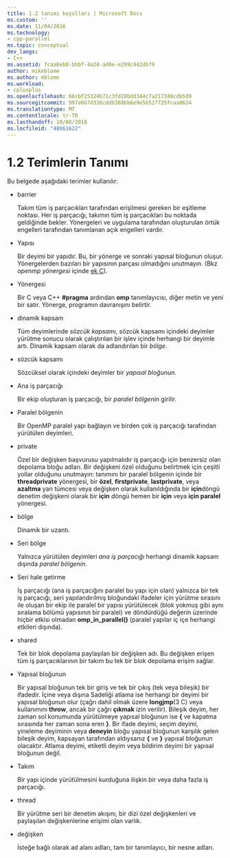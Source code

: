 ```yaml
---
title: 1.2 tanımı koşulları | Microsoft Docs
ms.custom: ''
ms.date: 11/04/2016
ms.technology:
- cpp-parallel
ms.topic: conceptual
dev_langs:
- C++
ms.assetid: fcaa8eb8-bbbf-4a24-ad0e-e299c442db79
author: mikeblome
ms.author: mblome
ms.workload:
- cplusplus
ms.openlocfilehash: 66cbf25324b71c3fd28bdd344c7a217348cdb5d9
ms.sourcegitcommit: 997e6b7d336cddb388bb6e9e56527725fcaa0624
ms.translationtype: MT
ms.contentlocale: tr-TR
ms.lasthandoff: 10/08/2018
ms.locfileid: "48861622"
---
```

# <a name="12-definition-of-terms"></a>1.2 Terimlerin Tanımı

Bu belgede aşağıdaki terimler kullanılır:

- barrier

   Takım tüm iş parçacıkları tarafından erişilmesi gereken bir eşitleme noktası.  Her iş parçacığı, takımın tüm iş parçacıkları bu noktada geldiğinde bekler. Yönergeleri ve uygulama tarafından oluşturulan örtük engelleri tarafından tanımlanan açık engelleri vardır.

- Yapısı

   Bir deyimi bir yapıdır. Bu, bir yönerge ve sonraki yapısal bloğunun oluşur. Yönergelerden bazıları bir yapısının parçası olmadığını unutmayın. (Bkz *openmp yönergesi* içinde [ek C](../../parallel/openmp/c-openmp-c-and-cpp-grammar.md)).

- Yönergesi

   Bir C veya C++ **#pragma** ardından **omp** tanımlayıcısı, diğer metin ve yeni bir satır. Yönerge, programın davranışını belirtir.

- dinamik kapsam

   Tüm deyimlerinde *sözcük kapsamı*, sözcük kapsamı içindeki deyimler yürütme sonucu olarak çalıştırılan bir işlev içinde herhangi bir deyimle artı. Dinamik kapsam olarak da adlandırılan bir *bölge*.

- sözcük kapsamı

   Sözcüksel olarak içindeki deyimler bir *yapısal bloğunun*.

- Ana iş parçacığı

   Bir ekip oluşturan iş parçacığı, bir *paralel bölgenin* girilir.

- Paralel bölgenin

   Bir OpenMP paralel yapı bağlayın ve birden çok iş parçacığı tarafından yürütülen deyimleri.

- private

   Özel bir değişken başvurusu yapılmalıdır iş parçacığı için benzersiz olan depolama bloğu adları. Bir değişkeni özel olduğunu belirtmek için çeşitli yollar olduğunu unutmayın: tanımını bir paralel bölgenin içinde bir **threadprivate** yönergesi, bir **özel**, **firstprivate**, **lastprivate**, veya **azaltma** yan tümcesi veya değişken olarak kullanıldığında bir **için**döngü denetim değişkeni olarak bir **için** döngü hemen bir **için** veya **için paralel** yönergesi.

- bölge

   Dinamik bir uzantı.

- Seri bölge

   Yalnızca yürütülen deyimleri *ana iş parçacığı* herhangi dinamik kapsam dışında *paralel bölgenin*.

- Seri hale getirme

   İş parçacığı (ana iş parçacığını paralel bu yapı için olan) yalnızca bir tek iş parçacığı, seri yapılandırılmış bloğundaki ifadeler için yürütme sırasını ile oluşan bir ekip ile paralel bir yapısı yürütülecek (blok yokmuş gibi aynı sıralama bölümü yapısının bir paralel) ve döndürdüğü değerin üzerinde hiçbir etkisi olmadan **omp_in_parallel()** (paralel yapılar iç içe herhangi etkileri dışında).

- shared

   Tek bir blok depolama paylaşılan bir değişken adı. Bu değişken erişen tüm iş parçacıklarının bir takım bu tek bir blok depolama erişim sağlar.

- Yapısal bloğunun

   Bir yapısal bloğunun tek bir giriş ve tek bir çıkış (tek veya bileşik) bir ifadedir. İçine veya dışına Sadeliği atlama ise herhangi bir deyimi bir yapısal bloğunun olur (çağrı dahil olmak üzere **longjmp**(3 C) veya kullanımını **throw**, ancak bir çağrı **çıkmak** izin verilir). Bileşik deyim, her zaman sol konumunda yürütülmeye yapısal bloğunun ise **{** ve kapatma sırasında her zaman sona eren **}**. Bir ifade deyimi, seçim deyimi, yineleme deyiminin veya **deneyin** bloğu yapısal bloğunun karşılık gelen bileşik deyim, kapsayan tarafından aldıysanız **{** ve **}** yapısal bloğunun olacaktır. Atlama deyimi, etiketli deyim veya bildirim deyimi bir yapısal bloğunun değil.

- Takım

   Bir yapı içinde yürütülmesini kurduğuna ilişkin bir veya daha fazla iş parçacığı.

- thread

   Bir yürütme seri bir denetim akışını, bir dizi özel değişkenleri ve paylaşılan değişkenlerine erişimi olan varlık.

- değişken

   İsteğe bağlı olarak ad alanı adları, tam bir tanımlayıcı, bir nesne adları.
